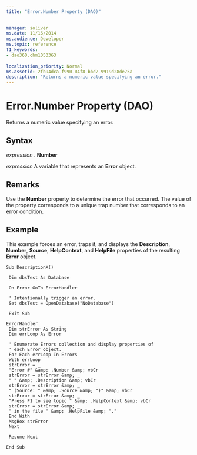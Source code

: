 ```yaml
---
title: "Error.Number Property (DAO)"
 
 
manager: soliver
ms.date: 11/16/2014
ms.audience: Developer
ms.topic: reference
f1_keywords:
- dao360.chm1053363
  
localization_priority: Normal
ms.assetid: 2fb94dca-f990-04f8-bbd2-9919d28de75a
description: "Returns a numeric value specifying an error."
---
```


# Error.Number Property (DAO)

Returns a numeric value specifying an error.
  
## Syntax

 *expression*  . **Number**
  
 *expression*  A variable that represents an **Error** object. 
  
## Remarks

Use the **Number** property to determine the error that occurred. The value of the property corresponds to a unique trap number that corresponds to an error condition. 
  
## Example

This example forces an error, traps it, and displays the **Description**, **Number**, **Source**, **HelpContext**, and **HelpFile** properties of the resulting **Error** object. 
  
```
Sub DescriptionX() 
 
 Dim dbsTest As Database 
 
 On Error GoTo ErrorHandler 
 
 ' Intentionally trigger an error. 
 Set dbsTest = OpenDatabase("NoDatabase") 
 
 Exit Sub 
 
ErrorHandler: 
 Dim strError As String 
 Dim errLoop As Error 
 
 ' Enumerate Errors collection and display properties of 
 ' each Error object. 
 For Each errLoop In Errors 
 With errLoop 
 strError = _ 
 "Error #" &amp; .Number &amp; vbCr 
 strError = strError &amp; _ 
 " " &amp; .Description &amp; vbCr 
 strError = strError &amp; _ 
 " (Source: " &amp; .Source &amp; ")" &amp; vbCr 
 strError = strError &amp; _ 
 "Press F1 to see topic " &amp; .HelpContext &amp; vbCr 
 strError = strError &amp; _ 
 " in the file " &amp; .HelpFile &amp; "." 
 End With 
 MsgBox strError 
 Next 
 
 Resume Next 
 
End Sub 
 
```


